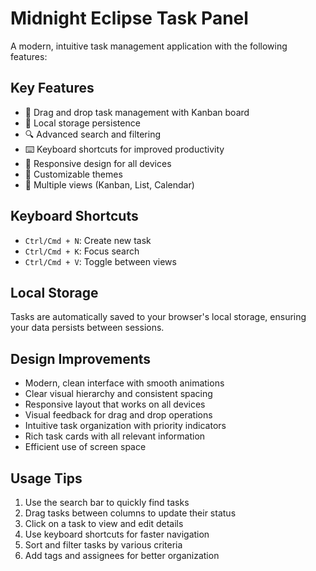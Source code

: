 # Midnight Eclipse Task Panel

A modern, intuitive task management application with the following features:

## Key Features
- 🎯 Drag and drop task management with Kanban board
- 💾 Local storage persistence
- 🔍 Advanced search and filtering
- ⌨️ Keyboard shortcuts for improved productivity
- 📱 Responsive design for all devices
- 🎨 Customizable themes
- 📅 Multiple views (Kanban, List, Calendar)

## Keyboard Shortcuts
- `Ctrl/Cmd + N`: Create new task
- `Ctrl/Cmd + K`: Focus search
- `Ctrl/Cmd + V`: Toggle between views

## Local Storage
Tasks are automatically saved to your browser's local storage, ensuring your data persists between sessions.

## Design Improvements
- Modern, clean interface with smooth animations
- Clear visual hierarchy and consistent spacing
- Responsive layout that works on all devices
- Visual feedback for drag and drop operations
- Intuitive task organization with priority indicators
- Rich task cards with all relevant information
- Efficient use of screen space

## Usage Tips
1. Use the search bar to quickly find tasks
2. Drag tasks between columns to update their status
3. Click on a task to view and edit details
4. Use keyboard shortcuts for faster navigation
5. Sort and filter tasks by various criteria
6. Add tags and assignees for better organization
